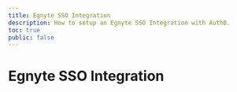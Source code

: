 ```yaml
---
title: Egnyte SSO Integration
description: How to setup an Egnyte SSO Integration with Auth0.
toc: true
public: false
---
```


# Egnyte SSO Integration

<!---
1. Create a New Integration
2. Configure Integration Settings
3. Configure Service/Provider
--->
